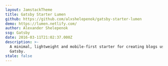 ```yaml
---
layout: JamstackTheme
title: Gatsby Starter Lumen
github: https://github.com/alxshelepenok/gatsby-starter-lumen
demo: https://lumen.netlify.com/
author: Alexander Shelepenok
ssg: Gatsby
date: 2016-03-11T21:02:37.000Z
description: >-
  A minimal, lightweight and mobile-first starter for creating blogs uses
  Gatsby.
stale: false
---
```


